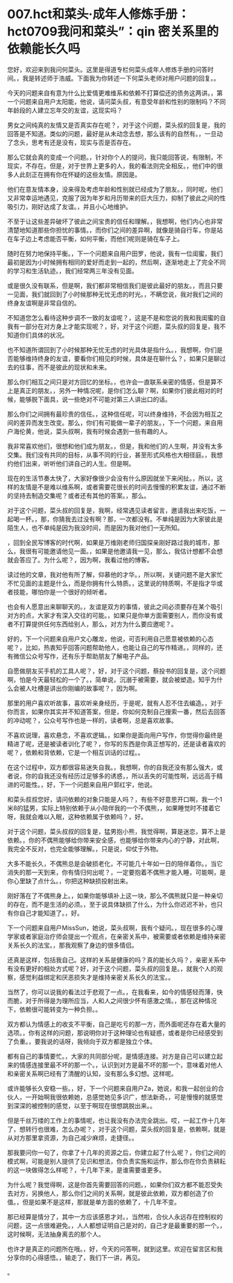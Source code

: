 # 007.hct和菜头·成年人修炼手册：hct0709我问和菜头”：qin 密关系里的依赖能长久吗 

您好，欢迎来到我问何菜头。这里是得道专栏何菜头成年人修炼手册的问答时间。，我是转述师于浩威。下面我为你转述一下何菜头老师对用户问题的回复。。

今天的问题来自有意为什么比爱情更难维系和依赖不打算偿还的债务这两讲。，第一个问题来自用户太阳能，他说，请问菜头叔，有意受年龄和性别的限制吗？不同年龄段的人建立忘年交的友谊，这现实吗？

男女之间纯真的友情又是否真实存在呢？，对于这个问题，菜头叔的回复是，我的回答是不知道。类似的问题，最好是从未动念去想，那么该有的自然有。，一旦动了念头，思考有还是没有，现实与否是否存在。

那么它就会真的变成一个问题。，针对你个人的提问，我只能回答说，有限制，不现实，不存在。但是，对于世界上更多的人，我的看法则完全相反。，他们中的很多人此刻正在拥有你在怀疑的这些友情。原因是。

他们在意友情本身，没来得及考虑年龄和性别就已经成为了朋友。，同时呢，他们又非常幸运地遇见，克服了因为年岁和月历带来的巨大压力，抑制了彼此之间的性吸引力，刚好达成了友谊。，并且小心地维护。

不至于让这些差异破坏了彼此之间宝贵的信任和理解。，我想啊，他们内心也非常清楚地知道那些你担忧的事情。，而你们之间的差异啊，就像是骑自行车，你是站在车子边上考虑能否平衡，如何平衡，而他们呢则是骑在车子上。

随时在努力地保持平衡。，下一个问题来自用户田罗，他说，我有一位闺蜜，我们最初是因为小时候拥有相同的爱好而走到一起的，然后啊，逐渐地走上了完全不同的学习和生活轨迹。，我们经常两三年没有见面。

或是很久没有联系，但是啊，我们都非常相信我们是彼此最好的朋友。，而且只要一见面，我们就回到了小时候那种无忧无虑的时光。，不瞒您说，我对我们之间的终身友谊啊是非常自信的。

不知道您怎么看待这种步调不一致的友谊呢？，这是不是和您说的我和我闺蜜的自我有一部分在对方身上才能实现呢？，好，对于这个问题，菜头叔的回复是，我不知道你们具体的状况。

也不知道所谓回到了小时候那种无忧无虑的时光具体是指什么。，我想啊，你们是否能够维持终身的友谊，要看你们相见的时候，具体是在聊什么？，如果只是聊过去的往事，而不是彼此的现状和未来。

那么你们相互之间只是对方回忆的坐标。，也许会一直联系亲密的情感，但是算不上是真正的朋友。，另外一种情况呢，是你们怎么聊？啊，如果你们彼此相对的时候，能够脱下面具，说一些绝对不可能对第三人讲出口的话。

那么你们之间拥有最珍贵的信任。，这种信任呢，可以终身维持，不会因为相互之间的差异而发生改变。那么，你们有可能做一辈子的朋友。，下一个问题，来自用户海伦黄，他说，菜头叔啊，我有时候会遇到一些有趣的人。

我非常喜欢他们，很想和他们成为朋友。，但是，我和他们的人生啊，并没有太多交集。我们没有共同的目标，从事不同的行业，甚至形式风格也大相径庭。，我想约他们出来，听听他们讲自己的人生。但是啊。

现在的生活节奏太快了，大家好像很少会没有什么原因就坐下来闲扯。，所以，这样的友情是不是难以维系啊，或者需要花很长的时间去慢慢的积累友谊，通过不断的坚持去制造交集呢？或者还有其他的答案。，那么。

对于这个问题，菜头叔的回复是，我啊，经常遇见读者留言，邀请我出来吃饭，一起喝一杯。，那，你猜我去过没有啊？那，一次都没有。不单纯是因为大家彼此是陌生人，也不单纯是因为我没时间，而是因为我对他们一无所知。

，回到全民写博客的时代啊，如果是万维刚老师归国探亲刚好路过我的城市，那么，我很有可能邀请他见一面。，如果是他邀请我一见，那么，我估计想都不会想就会答应了。为什么呢？，因为啊，我看过他的博客。

读过他的文章，我对他有所了解，仰慕他的才华。，所以啊，关键问题不是大家忙不忙见面的主题是什么，而是你拥有什么特质。，这里说的特质啊，不是指才华或者技能，哪怕你是一个很好的倾听者。

也会有人愿意出来聊聊天的。，友谊是双方的事情，彼此之间必须要存在某个吸引对方的点，大家才有深入交往的可能。，如果只是你单方面需要别人，而你没有或者不打算提供任何东西给别人，那么，对方为什么要应邀呢？。

好的，下一个问题来自用户文心雕龙，他说，可否利用自己愿意被依赖的心态呢？，比如，热衷知乎回答问题帮助他人，也能让自己的写作精进。，同样的，还有微信公众号写作，还有乐于帮助朋友了解电子产品。

自愿做朋友买手机的工具人呢？，好，对于这个问题，蔡投书的回复是，这个问题啊，怕是今天最轻松的一个了。，简单说，沉溺于被需要，就会被塑造。知乎为什么会被人吐槽是讲出你刚编的故事呢？，因为啊。

那里的用户喜欢听故事，喜欢听亲身经历，于是呢，就有人忍不住去编造。，对于你而言，如果你其实并不知道答案，但是，你如何克制自己搜索一番，然后去回答的冲动呢？，公众号写作也是一样的，读者啊，总是喜欢故事。

不喜欢说理，喜欢悬念，不喜欢逻辑。，如果你是面向用户写作，你觉得你最终是精进了呢，还是被读者训化了呢？，你写的东西是你真正想写的，还是读者喜欢的呢？，依赖和背依赖，它是一个相互训话的过程。。

在这个过程中，双方都很容易迷失自我。，我想啊，你的自我还没有那么强大，或者说，你的自我还没有经历过足够多的诱惑，，所以丢失的可能性啊，远远高于精进的可能性。，好，下一个问题来自用户郭红宇，他说。

和菜头叔叔您好，请问依赖的对象只能是人吗？，有些不好意思开口啊，我一个1米8的猛男，实际上特别依赖于从小陪伴我的一个不偶熊，，如果睡觉时不搂着它呀，我就会难以入眠，这种依赖属于依赖吗？，好。

对于这个问题，菜头叔叔的回复是，猛男抱小熊，我觉得啊，算是迷恋，算不上是依赖。，你的不偶熊能够给你带来安全感，也能够给你带来内心的宁静，对此啊，我完全不反对，也完全能够理解。，只是说，仰仗于外物。

大多不能长久，不偶熊总是会破损老化，不可能几十年如一日的陪伴着你。，当它消失的那一天到来，你有情归何出呢？，一定要抱着不偶熊才能入睡，可能啊，是你心里缺了点什么。，你把这种缺损投射出来。

刚好落在了不偶熊身上。，如果你能够填补上这一块，那么不偶熊就只是一种亲切的存在，而不是生活的必须。，至于说具体缺损了什么，为什么你迟迟不补，也只有你自己才能知道了。，好。

下一个问题来自用户MissSun，她说，菜头叔啊，我有个疑问。，现在很多的心理学家或者家庭治疗师会提出一个观点，在亲密关系中，被需要或者依赖是维持亲密关系长久的法宝。，那我观察了身边的很多情侣。

还真是这样，包括我自己。这样的关系是健康的吗？真的能长久吗？，亲密关系中有没有更好的相处方式呢？好，对于这个问题，菜头叔的回复是。，就我个人的观察，感觉利益绑定和厌恶损失才是维持亲密关系长久的法宝。。

当然了，你可以说我的看法过于悲观了一点。，在我看来，如今的情感轻而薄，快而脆，对于所得是为理所应当，人和人之间很少怀有感激之情。，那在这种情况下，依赖很可能转变为一种负担。。

双方都认为情感上的收支不平衡，自己是吃亏的那一方，而外面呢还存在着大量的选项。，你有这样的问题，那说明你对于这种理论也有疑惑，或者是你已经感受到了负重。，要我说的话呀，我倾向于双方都是独立个体。

都有自己的事情要忙。，大家的共同部分呢，是情感连接。对方是自己可以建立起来的情感连接里最不坏的那一个。，认识到对方是最不坏的那一个，意味着对他人和亲密关系啊已经有了清醒的认知，没有那么多幻想。这样呢。

或许能够长久安稳一些。，好，下一个问题来自用户Za，她说，和我一起创业的合伙人，一开始啊我很依赖她，总感觉她见多识广，想法新奇。，可是慢慢的就感觉到深深的被控制的感觉，以至于啊现在很想跳脱出来。。

但是千丝万缕的工作上的事情呢，也让我没有办法完全跳出。哎，一起工作十几年了，想转行也很难，怎么办呢？，对于这个问题，菜头叔的回复是，依赖啊，就是从对方那里拿资源，为自己减少麻烦，走捷径。。

那我要问你一句了，你拿了十几年的资源之后，你建立起了什么呢？，你们之间的模式啊，可能是别人提供了见识和想法，你负责实施和运作，那么你在你负责耕耘的这一块做得怎么样呢？，十几年下来，是谁需要谁更多。

为什么呢？我觉得啊，这是你首先需要回答的问题。，如果你们双方都不能忍受失去对方，另换他人，那么你们之间的关系啊，就是彼此依赖，双方都创造了价值。，但是如果不是这样，那就是单方面的依赖了，十几年不变。

那已经算是情分了，其中一方应该感恩才对。，当然啦，合伙人永远存在控制权的问题，这一点很难避免。，人人都想证明自己是对的，自己才是最重要的那一个。，这时候啊，无法抽身离去的那个人。

也许才是真正的问题所在哦。，好，今天的问答啊，就到这里。欢迎在留言区和我分享你的心得感悟。，输走了，我们下一讲，再见。

。
